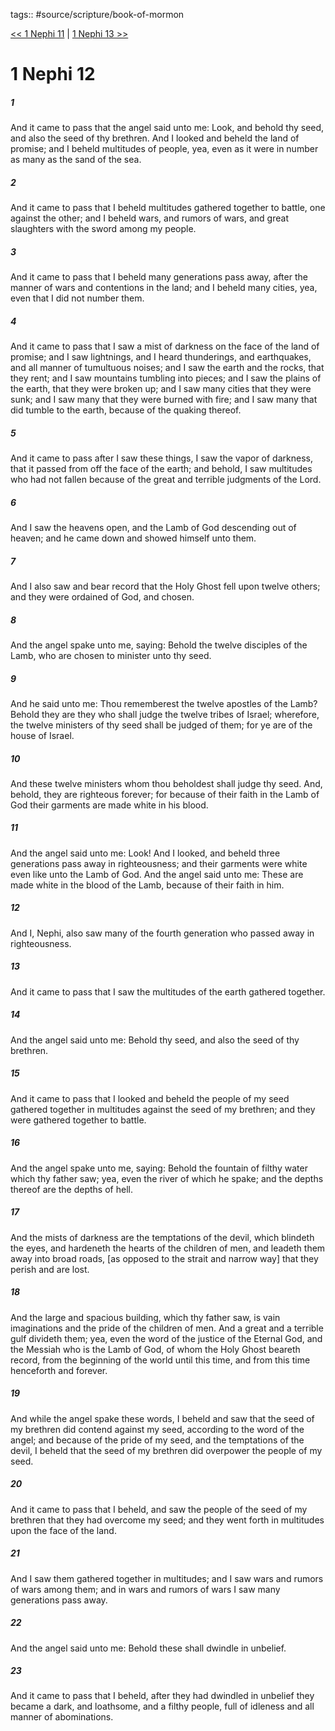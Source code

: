 tags:: #source/scripture/book-of-mormon

[<< 1 Nephi 11](book-of-mormon/01_1_Nephi/1_Nephi_11.md) | [1 Nephi 13 >>](book-of-mormon/01_1_Nephi/1_Nephi_13.md)

# 1 Nephi 12

##### 1

And it came to pass that the angel said unto me: Look, and behold thy seed, and also the seed of thy brethren. And I looked and beheld the land of promise; and I beheld multitudes of people, yea, even as it were in number as many as the sand of the sea.

##### 2

And it came to pass that I beheld multitudes gathered together to battle, one against the other; and I beheld wars, and rumors of wars, and great slaughters with the sword among my people.

##### 3

And it came to pass that I beheld many generations pass away, after the manner of wars and contentions in the land; and I beheld many cities, yea, even that I did not number them.

##### 4

And it came to pass that I saw a mist of darkness on the face of the land of promise; and I saw lightnings, and I heard thunderings, and earthquakes, and all manner of tumultuous noises; and I saw the earth and the rocks, that they rent; and I saw mountains tumbling into pieces; and I saw the plains of the earth, that they were broken up; and I saw many cities that they were sunk; and I saw many that they were burned with fire; and I saw many that did tumble to the earth, because of the quaking thereof.

##### 5

And it came to pass after I saw these things, I saw the vapor of darkness, that it passed from off the face of the earth; and behold, I saw multitudes who had not fallen because of the great and terrible judgments of the Lord.

##### 6

And I saw the heavens open, and the Lamb of God descending out of heaven; and he came down and showed himself unto them.

##### 7

And I also saw and bear record that the Holy Ghost fell upon twelve others; and they were ordained of God, and chosen.

##### 8

And the angel spake unto me, saying: Behold the twelve disciples of the Lamb, who are chosen to minister unto thy seed.

##### 9

And he said unto me: Thou rememberest the twelve apostles of the Lamb? Behold they are they who shall judge the twelve tribes of Israel; wherefore, the twelve ministers of thy seed shall be judged of them; for ye are of the house of Israel.

##### 10

And these twelve ministers whom thou beholdest shall judge thy seed. And, behold, they are righteous forever; for because of their faith in the Lamb of God their garments are made white in his blood.

##### 11

And the angel said unto me: Look! And I looked, and beheld three generations pass away in righteousness; and their garments were white even like unto the Lamb of God. And the angel said unto me: These are made white in the blood of the Lamb, because of their faith in him.

##### 12

And I, Nephi, also saw many of the fourth generation who passed away in righteousness.

##### 13

And it came to pass that I saw the multitudes of the earth gathered together.

##### 14

And the angel said unto me: Behold thy seed, and also the seed of thy brethren.

##### 15

And it came to pass that I looked and beheld the people of my seed gathered together in multitudes against the seed of my brethren; and they were gathered together to battle.

##### 16

And the angel spake unto me, saying: Behold the fountain of filthy water which thy father saw; yea, even the river of which he spake; and the depths thereof are the depths of hell.

##### 17

And the mists of darkness are the temptations of the devil, which blindeth the eyes, and hardeneth the hearts of the children of men, and leadeth them away into broad roads, [as opposed to the strait and narrow way] that they perish and are lost.

##### 18

And the large and spacious building, which thy father saw, is vain imaginations and the pride of the children of men. And a great and a terrible gulf divideth them; yea, even the word of the justice of the Eternal God, and the Messiah who is the Lamb of God, of whom the Holy Ghost beareth record, from the beginning of the world until this time, and from this time henceforth and forever.

##### 19

And while the angel spake these words, I beheld and saw that the seed of my brethren did contend against my seed, according to the word of the angel; and because of the pride of my seed, and the temptations of the devil, I beheld that the seed of my brethren did overpower the people of my seed.

##### 20

And it came to pass that I beheld, and saw the people of the seed of my brethren that they had overcome my seed; and they went forth in multitudes upon the face of the land.

##### 21

And I saw them gathered together in multitudes; and I saw wars and rumors of wars among them; and in wars and rumors of wars I saw many generations pass away.

##### 22

And the angel said unto me: Behold these shall dwindle in unbelief.

##### 23

And it came to pass that I beheld, after they had dwindled in unbelief they became a dark, and loathsome, and a filthy people, full of idleness and all manner of abominations.
